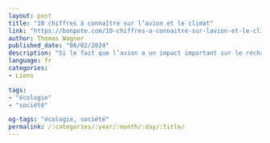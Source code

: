 ```yaml
---
layout: post
title: "10 chiffres à connaître sur l’avion et le climat"
link: "https://bonpote.com/10-chiffres-a-connaitre-sur-lavion-et-le-climat"
author: Thomas Wagner
published_date: "06/02/2024"
description: "Si le fait que l’avion a un impact important sur le réchauffement climatique commence à faire du chemin, de nombreuses idées reçues continuent de circuler, permettant notamment de relativiser son importance. Ce ne serait que “2% des émissions alors qu’internet c’est 4%…” , ou encore il serait possible de faire un vol long courrier par an sans que cela ait vraiment un impact. C’est malheureusement loin d’être le cas. Pour démêler le vrai du faux, voici dix chiffres sur l’avion et le climat."
language: fr
categories:
- Liens

tags:
- "écologie"
- "société"

og-tags: "écologie, société"
permalink: /:categories/:year/:month/:day/:title/
---
```


